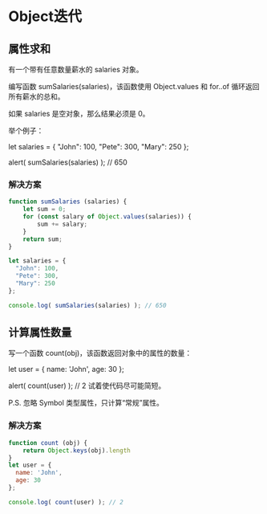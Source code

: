 # Object迭代

## 属性求和
有一个带有任意数量薪水的 salaries 对象。

编写函数 sumSalaries(salaries)，该函数使用 Object.values 和 for..of 循环返回所有薪水的总和。

如果 salaries 是空对象，那么结果必须是 0。

举个例子：

let salaries = {
  "John": 100,
  "Pete": 300,
  "Mary": 250
};

alert( sumSalaries(salaries) ); // 650

### 解决方案

``` javascript
function sumSalaries (salaries) {
    let sum = 0;
    for (const salary of Object.values(salaries)) {
        sum += salary;
    }
    return sum;
}

let salaries = {
  "John": 100,
  "Pete": 300,
  "Mary": 250
};

console.log( sumSalaries(salaries) ); // 650
```

## 计算属性数量

写一个函数 count(obj)，该函数返回对象中的属性的数量：

let user = {
  name: 'John',
  age: 30
};

alert( count(user) ); // 2
试着使代码尽可能简短。

P.S. 忽略 Symbol 类型属性，只计算“常规”属性。

### 解决方案

``` javascript
function count (obj) {
    return Object.keys(obj).length
}
let user = {
  name: 'John',
  age: 30
};

console.log( count(user) ); // 2
```
